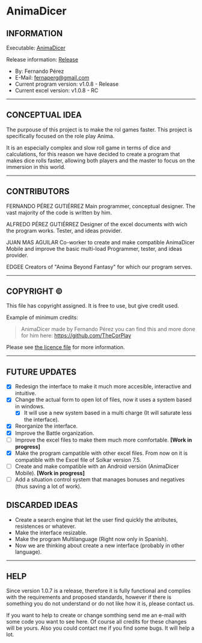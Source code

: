# AnimaDicer
 
## INFORMATION

Executable: [AnimaDicer](AnimaDicer.jar)

Release information: [Release](https://github.com/TheCorPlay/AnimaDicer/releases "All Releases")
  
- By: Fernando Pérez
- E-Mail: fernaperg@gmail.com
- Current program version: v1.0.8 - Release
- Current excel version: v1.0.8 - RC
***

## CONCEPTUAL IDEA
	
The purpouse of this project is to make the rol games faster.
This project is specifically focused on the role play Anima.

It is an especially complex and slow roll game in terms of dice and calculations,
for this reason we have decided to create a program that makes dice rolls faster,
allowing both players and the master to focus on the immersion in this world.
***
	
## CONTRIBUTORS
  
FERNANDO PÉREZ GUTIÉRREZ
	Main programmer, conceptual designer.
	The vast majority of the code is written by him.

ALFREDO PÉREZ GUTIÉRREZ
	Designer of the excel documents with wich the program works.
	Tester, and ideas provider.

JUAN MAS AGUILAR
	Co-worker to create and make compatible AnimaDicer Mobile and
	improve the basic multi-load
	Programmer, tester, and ideas provider.

EDGEE
	Creators of "Anima Beyond Fantasy" for which our program serves.
***
 	
## COPYRIGHT ©
 
This file has copyright assigned.
It is free to use, but give credit used.

Example of minimum credits:
> AnimaDicer made by Fernando Pérez you can find this and more done for him here:
> https://github.com/TheCorPlay

Please see [the licence file](LICENCE) for more information.
***
 	
## FUTURE UPDATES
 	
- [X] Redesign the interface to make it much more accesible, interactive and intuitive.
- [X] Change the actual form to open lot of files, now it uses a system based in windows.
  - [X] It will use a new system based in a multi charge (It will saturate less the interface).
- [X] Reorganize the interface.
- [X] Improve the Battle organization.
- [ ] Improve the excel files to make them much more comfortable. **[Work in progress]**
- [X] Make the program campatible with other excel files.
  From now on it is compatible with the Excel file of Solkar version 7.5.
- [ ] Create and make compatible with an Android versión (AnimaDicer Mobile). **[Work in progress]**
- [ ] Add a situation control system that manages bonuses and negatives (thus saving a lot of work).
	
## DISCARDED IDEAS
-	Create a search engine that let the user find quickly the atributes, resistences or whatever.
-	Make the interface resizable.
-	Make the program Multilanguage (Right now only in Spanish).
-	Now we are thinking about create a new interface (probably in other language).
   
***
  
## HELP
	
Since version 1.0.7 is a release, therefore it is fully functional and complies with the requirements and
proposed standards, however if there is something you do not understand or do not like how it is, please contact us.

If you want to help to create or change somthing send me an e-mail with some code you want to see here.
Of course all credits for these changes will be yours.
Also you could contact me if you find some bugs.
It will help a lot.
